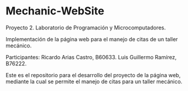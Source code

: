 # Mechanic-WebSite

Proyecto 2. Laboratorio de Programación y Microcomputadores.

Implementación de la página web para el manejo de citas de un taller mecánico.

Participantes:
Ricardo Arias Castro, B60633.
Luis Guillermo Ramírez, B76222.

Este es el repositorio para el desarrollo del proyecto de la página web, mediante la cual se permite el manejo de citas para un taller mecánico.
